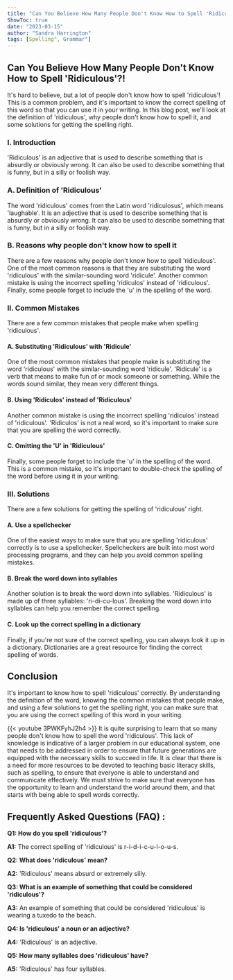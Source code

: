 ```yaml
---
title: "Can You Believe How Many People Don't Know How to Spell 'Ridiculous'?!"
ShowToc: true 
date: "2023-03-15"
author: "Sandra Harrington" 
tags: [Spelling", Grammar"]
---
```

## Can You Believe How Many People Don't Know How to Spell 'Ridiculous'?!

It's hard to believe, but a lot of people don't know how to spell 'ridiculous'! This is a common problem, and it's important to know the correct spelling of this word so that you can use it in your writing. In this blog post, we'll look at the definition of 'ridiculous', why people don't know how to spell it, and some solutions for getting the spelling right. 

### I. Introduction 

'Ridiculous' is an adjective that is used to describe something that is absurdly or obviously wrong. It can also be used to describe something that is funny, but in a silly or foolish way. 

### A. Definition of 'Ridiculous' 

The word 'ridiculous' comes from the Latin word 'ridiculosus', which means 'laughable'. It is an adjective that is used to describe something that is absurdly or obviously wrong. It can also be used to describe something that is funny, but in a silly or foolish way. 

### B. Reasons why people don't know how to spell it 

There are a few reasons why people don't know how to spell 'ridiculous'. One of the most common reasons is that they are substituting the word 'ridiculous' with the similar-sounding word 'ridicule'. Another common mistake is using the incorrect spelling 'ridiculos' instead of 'ridiculous'. Finally, some people forget to include the 'u' in the spelling of the word. 

### II. Common Mistakes 

There are a few common mistakes that people make when spelling 'ridiculous'. 

#### A. Substituting 'Ridiculous' with 'Ridicule' 

One of the most common mistakes that people make is substituting the word 'ridiculous' with the similar-sounding word 'ridicule'. 'Ridicule' is a verb that means to make fun of or mock someone or something. While the words sound similar, they mean very different things. 

#### B. Using 'Ridiculos' instead of 'Ridiculous' 

Another common mistake is using the incorrect spelling 'ridiculos' instead of 'ridiculous'. 'Ridiculos' is not a real word, so it's important to make sure that you are spelling the word correctly. 

#### C. Omitting the 'U' in 'Ridiculous' 

Finally, some people forget to include the 'u' in the spelling of the word. This is a common mistake, so it's important to double-check the spelling of the word before using it in your writing. 

### III. Solutions 

There are a few solutions for getting the spelling of 'ridiculous' right. 

#### A. Use a spellchecker 

One of the easiest ways to make sure that you are spelling 'ridiculous' correctly is to use a spellchecker. Spellcheckers are built into most word processing programs, and they can help you avoid common spelling mistakes. 

#### B. Break the word down into syllables 

Another solution is to break the word down into syllables. 'Ridiculous' is made up of three syllables: 'ri-di-cu-lous'. Breaking the word down into syllables can help you remember the correct spelling. 

#### C. Look up the correct spelling in a dictionary 

Finally, if you're not sure of the correct spelling, you can always look it up in a dictionary. Dictionaries are a great resource for finding the correct spelling of words. 

## Conclusion 

It's important to know how to spell 'ridiculous' correctly. By understanding the definition of the word, knowing the common mistakes that people make, and using a few solutions to get the spelling right, you can make sure that you are using the correct spelling of this word in your writing.

{{< youtube 3PWKFyhJ2h4 >}} 
It is quite surprising to learn that so many people don't know how to spell the word 'ridiculous'. This lack of knowledge is indicative of a larger problem in our educational system, one that needs to be addressed in order to ensure that future generations are equipped with the necessary skills to succeed in life. It is clear that there is a need for more resources to be devoted to teaching basic literacy skills, such as spelling, to ensure that everyone is able to understand and communicate effectively. We must strive to make sure that everyone has the opportunity to learn and understand the world around them, and that starts with being able to spell words correctly.

## Frequently Asked Questions (FAQ) :
**Q1: How do you spell 'ridiculous'?**

**A1:** The correct spelling of 'ridiculous' is r-i-d-i-c-u-l-o-u-s.

**Q2: What does 'ridiculous' mean?**

**A2:** 'Ridiculous' means absurd or extremely silly.

**Q3: What is an example of something that could be considered 'ridiculous'?**

**A3:** An example of something that could be considered 'ridiculous' is wearing a tuxedo to the beach.

**Q4: Is 'ridiculous' a noun or an adjective?**

**A4:** 'Ridiculous' is an adjective.

**Q5: How many syllables does 'ridiculous' have?**

**A5:** 'Ridiculous' has four syllables.






